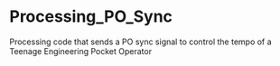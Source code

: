 # Processing_PO_Sync
Processing code that sends a PO sync signal to control the tempo of a Teenage Engineering Pocket Operator
